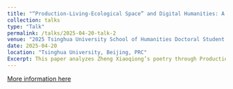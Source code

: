 ```yaml
---
title: "“Production-Living-Ecological Space” and Digital Humanities: A Visualization Study of Zheng Xiaoqiong's Poetry（“三生空间”与数字人文：郑小琼诗歌的可视化研究）"
collection: talks
type: "Talk"
permalink: /talks/2025-04-20-talk-2
venue: "2025 Tsinghua University School of Humanities Doctoral Student Forum"
date: 2025-04-20
location: "Tsinghua University, Beijing, PRC"
Excerpt: This paper analyzes Zheng Xiaoqiong’s poetry through Production-Living-Ecological Space theory and digital humanities tools (QGIS, Python), revealing triadic structural tensions in industrialization: capital’s disciplinary power, marginalized resistance ethics, and ecological utopianism.
---
```


[More information here](http://example2.com)


